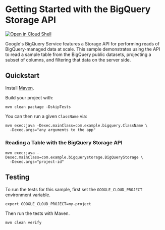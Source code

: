 # Getting Started with the BigQuery Storage API

<a href="https://console.cloud.google.com/cloudshell/open?git_repo=https://github.com/GoogleCloudPlatform/java-docs-samples&page=editor&open_in_editor=bigquery/bigquerystorage/README.md">
<img alt="Open in Cloud Shell" src ="http://gstatic.com/cloudssh/images/open-btn.png"></a>

Google's BigQuery Service features a Storage API for performing reads of BigQuery-managed data at
scale.  This sample demonstrates using the API to read a sample table from the BigQuery public
datasets, projecting a subset of columns, and filtering that data on the server side.

## Quickstart

Install [Maven](http://maven.apache.org/).

Build your project with:

    mvn clean package -DskipTests

You can then run a given `ClassName` via:

    mvn exec:java -Dexec.mainClass=com.example.bigquery.ClassName \
      -Dexec.args="any arguments to the app"

### Reading a Table with the BigQuery Storage API

    mvn exec:java -Dexec.mainClass=com.example.bigquerystorage.BigQueryStorage \
      -Dexec.args="project-id"

## Testing

To run the tests for this sample, first set the `GOOGLE_CLOUD_PROJECT`
environment variable. 

    export GOOGLE_CLOUD_PROJECT=my-project

Then run the tests with Maven.

    mvn clean verify

